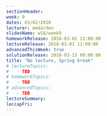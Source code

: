 ```yaml
---
sectionHeader:
week: 9
dates: 03/02/2018
lecturer: mmdarden
slidesName: w18/week9
homeworkRelease: 2018-03-02 11:00:00
lectureRelease: 2018-03-02 11:00:00
advancedThisWeek: true
solutionRelease: 2018-03-15 00:00:00
title: "No lecture, Spring break"
# lectureTopics:
#   - TBD
# homeworkTopics:
#   - TBD
# advancedTopics:
#   - TBD
lectureSummary:
leccapFri:
---
```


